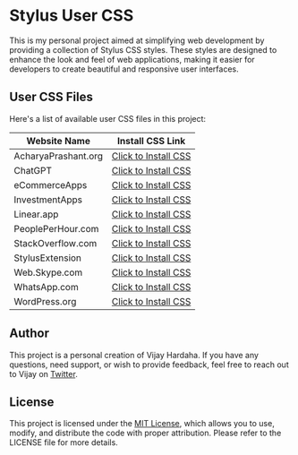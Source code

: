 # Stylus User CSS

This is my personal project aimed at simplifying web development by providing a collection of Stylus CSS styles. These styles are designed to enhance the look and feel of web applications, making it easier for developers to create beautiful and responsive user interfaces.

## User CSS Files

Here's a list of available user CSS files in this project:

| Website Name        | Install CSS Link                                                                                                           |
| ------------------- | -------------------------------------------------------------------------------------------------------------------------- |
| AcharyaPrashant.org | [Click to Install CSS](https://github.com/vijayhardaha/stylus-user-css/raw/master/dist/acharyaprashant.org/index.user.css) |
| ChatGPT             | [Click to Install CSS](https://github.com/vijayhardaha/stylus-user-css/raw/master/dist/chatgpt/index.user.css)             |
| eCommerceApps       | [Click to Install CSS](https://github.com/vijayhardaha/stylus-user-css/raw/master/dist/ecommerce-apps/index.user.css)      |
| InvestmentApps      | [Click to Install CSS](https://github.com/vijayhardaha/stylus-user-css/raw/master/dist/investment-apps/index.user.css)     |
| Linear.app          | [Click to Install CSS](https://github.com/vijayhardaha/stylus-user-css/raw/master/dist/linear.apps/index.user.css)         |
| PeoplePerHour.com   | [Click to Install CSS](https://github.com/vijayhardaha/stylus-user-css/raw/master/dist/peopleperhour.com/index.user.css)   |
| StackOverflow.com   | [Click to Install CSS](https://github.com/vijayhardaha/stylus-user-css/raw/master/dist/stackoverflow/index.user.css)       |
| StylusExtension     | [Click to Install CSS](https://github.com/vijayhardaha/stylus-user-css/raw/master/dist/stylus-extension/index.user.css)    |
| Web.Skype.com       | [Click to Install CSS](https://github.com/vijayhardaha/stylus-user-css/raw/master/dist/web.skype.com/index.user.css)       |
| WhatsApp.com        | [Click to Install CSS](https://github.com/vijayhardaha/stylus-user-css/raw/master/dist/whatsapp.com/index.user.css)        |
| WordPress.org       | [Click to Install CSS](https://github.com/vijayhardaha/stylus-user-css/raw/master/dist/wordpress/index.user.css)           |

## Author

This project is a personal creation of Vijay Hardaha. If you have any questions, need support, or wish to provide feedback, feel free to reach out to Vijay on [Twitter](https://twitter.com/vijayhardaha).

## License

This project is licensed under the [MIT License](LICENSE), which allows you to use, modify, and distribute the code with proper attribution. Please refer to the LICENSE file for more details.
